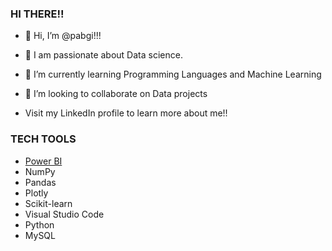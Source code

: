### HI THERE!!

- 👋 Hi, I’m @pabgi!!!
  
- 👀 I am passionate about Data science.
- 🌱 I’m currently learning Programming Languages and Machine Learning
- 💞️ I’m looking to collaborate on Data projects
- Visit my LinkedIn profile to learn more about me!!

### TECH TOOLS
- [Power BI](https://powerbi.microsoft.com)
- NumPy
- Pandas 
- Plotly
- Scikit-learn
- Visual Studio Code
- Python
- MySQL
